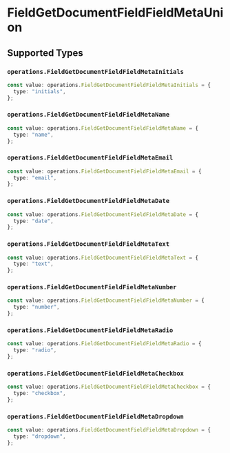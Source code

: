 # FieldGetDocumentFieldFieldMetaUnion


## Supported Types

### `operations.FieldGetDocumentFieldFieldMetaInitials`

```typescript
const value: operations.FieldGetDocumentFieldFieldMetaInitials = {
  type: "initials",
};
```

### `operations.FieldGetDocumentFieldFieldMetaName`

```typescript
const value: operations.FieldGetDocumentFieldFieldMetaName = {
  type: "name",
};
```

### `operations.FieldGetDocumentFieldFieldMetaEmail`

```typescript
const value: operations.FieldGetDocumentFieldFieldMetaEmail = {
  type: "email",
};
```

### `operations.FieldGetDocumentFieldFieldMetaDate`

```typescript
const value: operations.FieldGetDocumentFieldFieldMetaDate = {
  type: "date",
};
```

### `operations.FieldGetDocumentFieldFieldMetaText`

```typescript
const value: operations.FieldGetDocumentFieldFieldMetaText = {
  type: "text",
};
```

### `operations.FieldGetDocumentFieldFieldMetaNumber`

```typescript
const value: operations.FieldGetDocumentFieldFieldMetaNumber = {
  type: "number",
};
```

### `operations.FieldGetDocumentFieldFieldMetaRadio`

```typescript
const value: operations.FieldGetDocumentFieldFieldMetaRadio = {
  type: "radio",
};
```

### `operations.FieldGetDocumentFieldFieldMetaCheckbox`

```typescript
const value: operations.FieldGetDocumentFieldFieldMetaCheckbox = {
  type: "checkbox",
};
```

### `operations.FieldGetDocumentFieldFieldMetaDropdown`

```typescript
const value: operations.FieldGetDocumentFieldFieldMetaDropdown = {
  type: "dropdown",
};
```

